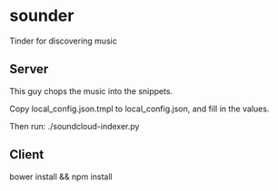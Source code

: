 sounder
=======

Tinder for discovering music

Server
------

This guy chops the music into the snippets.

Copy local_config.json.tmpl to local_config.json, and fill in the values.

Then run:
./soundcloud-indexer.py

Client
------

bower install && npm install
